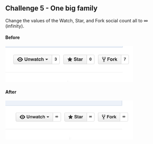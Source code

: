 ## Challenge 5 - One big family
Change the values of the Watch, Star, and Fork social count all to ∞ (infinity).

#### Before
<img src="img/5a.png" width=400px>

<br>

#### After
<img src="img/5b.png" width=400px>
